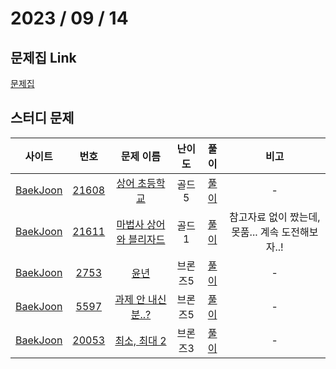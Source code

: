 # 2023 / 09 / 14

## 문제집 Link

[문제집](https://github.com/tony9402/baekjoon/tree/main/implementation)

## 스터디 문제

|                사이트                |                      번호                      |                      문제 이름                       | 난이도 |  풀이  | 비고 |
| :----------------------------------: | :--------------------------------------------: | :--------------------------------------------------: | :----: | :----: | :--: |
| [BaekJoon](https://www.acmicpc.net/) | [21608](https://www.acmicpc.net/problem/21608) | [상어 초등학교](https://www.acmicpc.net/problem/21608) | 골드5  | [풀이](../../../../BaekJoon/Solutions/21608_상어_초등학교/)|  -   |
| [BaekJoon](https://www.acmicpc.net/) |  [21611](https://www.acmicpc.net/problem/21611)  |     [마법사 상어와 블리자드](https://www.acmicpc.net/problem/21611)     | 골드1  | [풀이](../../../../BaekJoon/Solutions/21611_마법사_상어와_블리자드)|  참고자료 없이 짰는데, 못품... 계속 도전해보자..!   |
| [BaekJoon](https://www.acmicpc.net/) | [2753](https://www.acmicpc.net/problem/2753) | [윤년](https://www.acmicpc.net/problem/2753) | 브론즈5  | [풀이](../../../../BaekJoon/Solutions/2753_윤년/)|  -   |
| [BaekJoon](https://www.acmicpc.net/) |  [5597](https://www.acmicpc.net/problem/5597)  |     [과제 안 내신 분..?](https://www.acmicpc.net/problem/5597)      | 브론즈5  | [풀이](../../../../BaekJoon/Solutions/5597_과제_안_내신_분)|  -   |
| [BaekJoon](https://www.acmicpc.net/) |  [20053](https://www.acmicpc.net/problem/20053)  |    [최소, 최대 2](https://www.acmicpc.net/problem/20053)    | 브론즈3  | [풀이](../../../../BaekJoon/Solutions/20053_최소_최대_2)|  -   |
